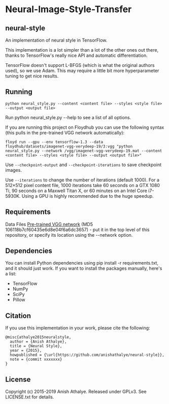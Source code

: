 # Neural-Image-Style-Transfer

## neural-style

An implementation of neural style in TensorFlow.

This implementation is a lot simpler than a lot of the other ones out there, thanks to TensorFlow's really nice API and automatic differentiation.

TensorFlow doesn't support L-BFGS (which is what the original authors used), so we use Adam. This may require a little bit more hyperparameter tuning to get nice results.


## Running
```python neural_style.py --content <content file> --styles <style file> --output <output file> ```

Run python neural_style.py --help to see a list of all options.

If you are running this project on Floydhub you can use the following syntax (this pulls in the pre-trained VGG network automatically):

```floyd run --gpu --env tensorflow-1.3 --data floydhub/datasets/imagenet-vgg-verydeep-19/3:vgg "python neural_style.py --network /vgg/imagenet-vgg-verydeep-19.mat --content <content file> --styles <style file> --output <output file>" ```

Use ```--checkpoint-output``` and ```--checkpoint-iterations``` to save checkpoint images.

Use ```--iterations``` to change the number of iterations (default 1000). For a 512×512 pixel content file, 1000 iterations take 60 seconds on a GTX 1080 Ti, 90 seconds on a Maxwell Titan X, or 60 minutes on an Intel Core i7-5930K. Using a GPU is highly recommended due to the huge speedup.


## Requirements
Data Files
[Pre-trained VGG network](http://www.vlfeat.org/matconvnet/models/imagenet-vgg-verydeep-19.mat) (MD5 106118b7cf60435e6d8e04f6a6dc3657) - put it in the top level of this repository, or specify its location using the --network option.

## Dependencies
You can install Python dependencies using pip install -r requirements.txt, and it should just work. If you want to install the packages manually, here's a list:

- TensorFlow
- NumPy
- SciPy
- Pillow


## Citation
If you use this implementation in your work, please cite the following:
```
@misc{athalye2015neuralstyle,
  author = {Anish Athalye},
  title = {Neural Style},
  year = {2015},
  howpublished = {\url{https://github.com/anishathalye/neural-style}},
  note = {commit xxxxxxx}
} 
```
## License
Copyright (c) 2015-2019 Anish Athalye. Released under GPLv3. See LICENSE.txt for details.
